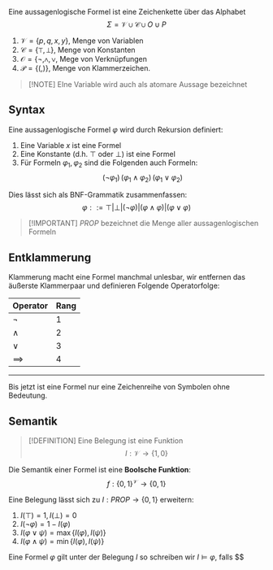 
Eine aussagenlogische Formel ist eine Zeichenkette über das Alphabet $$\Sigma = \mathcal V \cup \mathcal C \cup O \cup P$$

1. $\mathcal V = \lbrace p, q, x, y\rbrace$, Menge von Variablen
2. $\mathcal C = \lbrace \top, \bot\rbrace$, Menge von Konstanten
3. $\mathcal O = \lbrace \neg, \land, \lor$, Mege von Verknüpfungen
4. $\mathcal P = \lbrace (,)\rbrace$, Menge von Klammerzeichen.

> [!NOTE] EIne Variable wird auch als atomare Aussage bezeichnet

## Syntax

Eine aussagenlogische Formel $\varphi$ wird durch Rekursion definiert:

1. Eine Variable $x$ ist eine Formel
2. Eine Konstante (d.h. $\top$ oder $\bot$) ist eine Formel
3. Für Formeln $\varphi_1, \varphi_2$ sind die Folgenden auch Formeln:
$$(\neg \varphi_1)\, (\varphi_1 \land \varphi_2)\, (\varphi_1 \lor \varphi_2)$$

Dies lässt sich als BNF-Grammatik zusammenfassen:
$$\varphi ::= \top | \bot | (\neg\varphi) | (\varphi \land \varphi) | (\varphi\lor\varphi)$$

>[!IMPORTANT] $PROP$ bezeichnet die Menge aller aussagenlogischen Formeln


## Entklammerung

Klammerung macht eine Formel manchmal unlesbar,
wir entfernen das äußerste Klammerpaar und definieren Folgende Operatorfolge:

|Operator|Rang|
|---------|------|
|$\neg$ | $1$|
|$\land$|$2$|
|$\lor$ | $3$|
|$\implies$|$4$|

---

Bis jetzt ist eine Formel nur eine Zeichenreihe von Symbolen ohne Bedeutung.

## Semantik

> [!DEFINITION] Eine Belegung ist eine Funktion
> $$I : \mathcal V \to \lbrace1, 0\rbrace$$

Die Semantik einer Formel ist eine __Boolsche Funktion__:
$$f : \lbrace0,1\rbrace^{\mathcal V} \to \lbrace 0, 1\rbrace$$

Eine Belegung lässt sich zu $I: PROP \to \lbrace 0, 1 \rbrace$ erweitern:
1. $I(\top) = 1, I(\bot) = 0$
2. $I(\neg \varphi) = 1 - I(\varphi)$
3. $I(\varphi \lor \psi) = \max\lbrace I(\varphi), I(\psi) \rbrace$
4. $I(\varphi \land \psi) = \min\lbrace I(\varphi), I(\psi) \rbrace$

Eine Formel $\varphi$ gilt unter der Belegung $I$ so schreiben wir $I \vDash \varphi$, falls $$